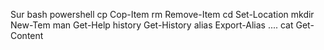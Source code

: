 Sur bash                             powershell
cp                                   Cop-Item
rm                                  Remove-Item
cd                                  Set-Location
mkdir                                 New-Tem
man                                 Get-Help
history                            Get-History
alias                               Export-Alias ....
cat                                 Get-Content
